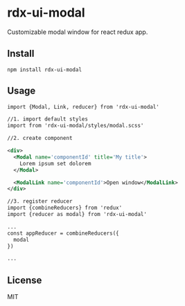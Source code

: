 # rdx-ui-modal

Customizable modal window for react redux app.

## Install

```
npm install rdx-ui-modal
```

## Usage

```xml
import {Modal, Link, reducer} from 'rdx-ui-modal'

//1. import default styles
import from 'rdx-ui-modal/styles/modal.scss'

//2. create component

<div>
  <Modal name='componentId' title='My title'>
    Lorem ipsum set dolorem
  </Modal>

  <ModalLink name='componentId'>Open window</ModalLink>
</div>

//3. register reducer
import {combineReducers} from 'redux'
import {reducer as modal} from 'rdx-ui-modal'

...
const appReducer = combineReducers({
  modal
})

...

```

## License

MIT
